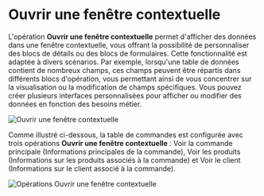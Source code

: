 # Ouvrir une fenêtre contextuelle

L'opération **Ouvrir une fenêtre contextuelle** permet d'afficher des données dans une fenêtre contextuelle, vous offrant la possibilité de personnaliser des blocs de détails ou des blocs de formulaires. Cette fonctionnalité est adaptée à divers scénarios. Par exemple, lorsqu'une table de données contient de nombreux champs, ces champs peuvent être répartis dans différents blocs d'opération, vous permettant ainsi de vous concentrer sur la visualisation ou la modification de champs spécifiques. Vous pouvez créer plusieurs interfaces personnalisées pour afficher ou modifier des données en fonction des besoins métier.

![Ouvrir une fenêtre contextuelle](https://static-docs.nocobase.com/c859041afb43752431e78c6e81c44c43.png)

Comme illustré ci-dessous, la table de commandes est configurée avec trois opérations **Ouvrir une fenêtre contextuelle** : Voir la commande principale (Informations principales de la commande), Voir les produits (Informations sur les produits associés à la commande) et Voir le client (Informations sur le client associé à la commande).

![Opérations Ouvrir une fenêtre contextuelle](https://static-docs.nocobase.com/110e2eed418c755ef40b7259e5816c73.png)
